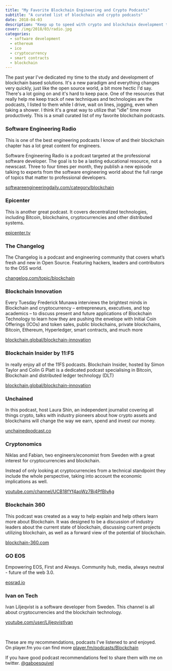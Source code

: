 ```yaml
---
title: "My Favorite Blockchain Engineering and Crypto Podcasts"
subtitle: "A curated list of blockchain and crypto podcasts"
date: 2018-04-03
description: "Keep up to speed with crypto and blockchain development techniques and technologies."
cover: /img/2018/03/radio.jpg
categories:
  - software development
  - ethereum
  - ico
  - cryptocurrency
  - smart contracts
  - blockchain
---
```


The past year I've dedicated my time to the study and development of blockchain based solutions. It's a new paradigm and everything changes very quickly, just like the open source world, a bit more hectic I'd say. There's a lot going on and it's hard to keep pace. One of the resources that really help me keep track of new techniques and technologies are the podcasts, I listed to them while I drive, wait on lines, jogging, even when taking a shower. I think it's a great way to utilize that "idle" time more productively.  This is a small curated list of my favorite blockchain podcasts.


### Software Engineering Radio

This is one of the best engineering podcasts I know of and their blockchain chapter has a lot great content for engineers.

Software Engineering Radio is a podcast targeted at the professional software developer. The goal is to be a lasting educational resource, not a newscast. Three to four times per month, they publish a new episode talking to experts from the software engineering world about the full range of topics that matter to professional developers.

<a href="https://softwareengineeringdaily.com/category/blockchain/" target="_blank">softwareengineeringdaily.com/category/blockchain</a>    


### Epicenter

This is another great podcast. It covers decentralized technologies, including Bitcoin, blockchains, cryptocurrencies and other distributed systems.

<a href="https://epicenter.tv/" target="_blank">epicenter.tv</a>   


### The Changelog

The Changelog is a podcast and engineering community that covers what&#8217;s fresh and new in Open Source. Featuring hackers, leaders and contributors to the OSS world.

<a href="https://changelog.com/topic/blockchain" target="_blank">changelog.com/topic/blockchain</a>    


### Blockchain Innovation

Every Tuesday Frederick Munawa interviews the brightest minds in Blockchain and cryptocurrency – entrepreneurs, executives, and top academics – to discuss present and future applications of Blockchain Technology to learn how they are pushing the envelope with Initial Coin Offerings (ICOs) and token sales, public blockchains, private blockchains, Bitcoin, Ethereum, Hyperledger, smart contracts, and much more

<a href="http://blockchain.global/blockchain-innovation/" target="_blank">blockchain.global/blockchain-innovation</a>  


### Blockchain Insider by 11:FS

In really enjoy all of the 11FS podcasts. Blockchain Insider, hosted by Simon Taylor and Colin G Platt is a dedicated podcast specialising in Bitcoin, Blockchain and distributed ledger technology (DLT)

<a href="http://blockchain.global/blockchain-innovation/" target="_blank">blockchain.global/blockchain-innovation</a>  


### Unchained

In this podcast, host Laura Shin, an independent journalist covering all things crypto, talks with industry pioneers about how crypto assets and blockchains will change the way we earn, spend and invest our money.

<a href="http://unchainedpodcast.co/" target="_blank">unchainedpodcast.co</a>  

### Cryptonomics

Niklas and Fabian, two engineers/economist from Sweden with a great interest for cryptocurrencies and blockchain.

Instead of only looking at cryptocurrencies from a technical standpoint they include the whole perspective, taking into account the economic implications as well.  

<a href="https://www.youtube.com/channel/UCB18fYf4aoWz7Bi4PfBIvAg" target="_blank">youtube.com/channel/UCB18fYf4aoWz7Bi4PfBIvAg</a>  


### Blockchain 360

This podcast was created as a way to help explain and help others learn more about Blockchain.  It was designed to be a discussion of industry leaders about the current state of blockchain, discussing current projects utilizing blockchain, as well as a forward view of the potential of blockchain.

<a href="http://www.blockchain-360.com/" target="_blank">blockchain-360.com</a>  

### GO EOS

Empowering EOS, First and Always. Community hub, media, always neutral - future of the web 3.0.

<a href="http://eosrad.io" target="_blank">eosrad.io</a>  

### Ivan on Tech

Ivan Liljeqvist is a software developer from Sweden. This channel is all about cryptocurrencies and the blockchain technology. 

<a href="http://youtube.com/user/LiljeqvistIvan" target="_blank">youtube.com/user/LiljeqvistIvan</a>  

<br>

These are my recommendations, podcasts I've listened to and enjoyed.   
On player.fm you can find more <a href="https://player.fm/podcasts/Blockchain" target="_blank">player.fm/podcasts/Blockchain</a>

If you have good podcast recommendations feel to share them with me on twitter. <a href="https://twitter.com/gaboesquivel" target="_blank">@gaboesquivel</a>   
